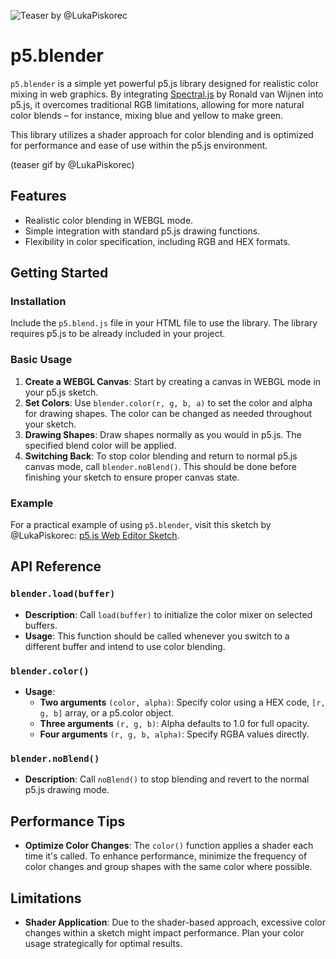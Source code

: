 ![Teaser by @LukaPiskorec](/images/blender.gif)

# p5.blender

`p5.blender` is a simple yet powerful p5.js library designed for realistic color mixing in web graphics. By integrating [Spectral.js](https://github.com/rvanwijnen/spectral.js) by Ronald van Wijnen into p5.js, it overcomes traditional RGB limitations, allowing for more natural color blends – for instance, mixing blue and yellow to make green.

This library utilizes a shader approach for color blending and is optimized for performance and ease of use within the p5.js environment.

(teaser gif by @LukaPiskorec)

## Features

- Realistic color blending in WEBGL mode.
- Simple integration with standard p5.js drawing functions.
- Flexibility in color specification, including RGB and HEX formats.

## Getting Started

### Installation

Include the `p5.blend.js` file in your HTML file to use the library. The library requires p5.js to be already included in your project.

### Basic Usage

1. **Create a WEBGL Canvas**: Start by creating a canvas in WEBGL mode in your p5.js sketch.
2. **Set Colors**: Use `blender.color(r, g, b, a)` to set the color and alpha for drawing shapes. The color can be changed as needed throughout your sketch.
3. **Drawing Shapes**: Draw shapes normally as you would in p5.js. The specified blend color will be applied.
4. **Switching Back**: To stop color blending and return to normal p5.js canvas mode, call `blender.noBlend()`. This should be done before finishing your sketch to ensure proper canvas state.

### Example

For a practical example of using `p5.blender`, visit this sketch by @LukaPiskorec: [p5.js Web Editor Sketch](https://editor.p5js.org/lukapiskorec/sketches/qgOMR7xIF).

## API Reference

### `blender.load(buffer)`

- **Description**: Call `load(buffer)` to initialize the color mixer on selected buffers.
- **Usage**: This function should be called whenever you switch to a different buffer and intend to use color blending.

### `blender.color()`

- **Usage**:
  - **Two arguments** `(color, alpha)`: Specify color using a HEX code, `[r, g, b]` array, or a p5.color object.
  - **Three arguments** `(r, g, b)`: Alpha defaults to 1.0 for full opacity.
  - **Four arguments** `(r, g, b, alpha)`: Specify RGBA values directly.

### `blender.noBlend()`

- **Description**: Call `noBlend()` to stop blending and revert to the normal p5.js drawing mode.

## Performance Tips

- **Optimize Color Changes**: The `color()` function applies a shader each time it's called. To enhance performance, minimize the frequency of color changes and group shapes with the same color where possible.

## Limitations

- **Shader Application**: Due to the shader-based approach, excessive color changes within a sketch might impact performance. Plan your color usage strategically for optimal results.
